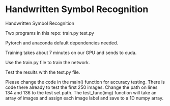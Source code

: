 # Handwritten Symbol Recognition
Handwritten Symbol Recognition


Two programs in this repo: 
train.py
test.py

Pytorch and anaconda default dependencies needed.

Training takes about 7 minutes on our GPU and sends to cuda.  

Use the train.py file to train the network.

Test the results with the test.py file.

Please change the code in the main() function for accuracy testing. There is code there already to test the first 250 images. 
Change the path on lines 134 and 136 to the test set path. The test_func(img) function will take an array of images and assign each image label 
and save to a 1D numpy array. 


